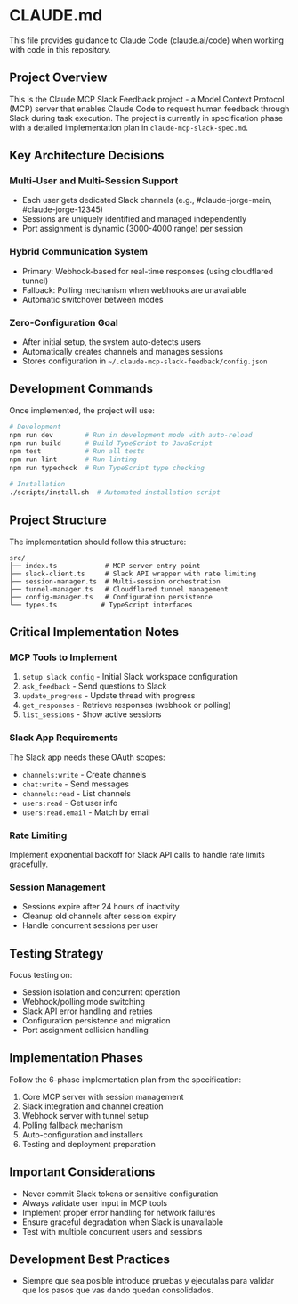 # CLAUDE.md

This file provides guidance to Claude Code (claude.ai/code) when working with code in this repository.

## Project Overview

This is the Claude MCP Slack Feedback project - a Model Context Protocol (MCP) server that enables Claude Code to request human feedback through Slack during task execution. The project is currently in specification phase with a detailed implementation plan in `claude-mcp-slack-spec.md`.

## Key Architecture Decisions

### Multi-User and Multi-Session Support
- Each user gets dedicated Slack channels (e.g., #claude-jorge-main, #claude-jorge-12345)
- Sessions are uniquely identified and managed independently
- Port assignment is dynamic (3000-4000 range) per session

### Hybrid Communication System
- Primary: Webhook-based for real-time responses (using cloudflared tunnel)
- Fallback: Polling mechanism when webhooks are unavailable
- Automatic switchover between modes

### Zero-Configuration Goal
- After initial setup, the system auto-detects users
- Automatically creates channels and manages sessions
- Stores configuration in `~/.claude-mcp-slack-feedback/config.json`

## Development Commands

Once implemented, the project will use:

```bash
# Development
npm run dev        # Run in development mode with auto-reload
npm run build      # Build TypeScript to JavaScript
npm test           # Run all tests
npm run lint       # Run linting
npm run typecheck  # Run TypeScript type checking

# Installation
./scripts/install.sh  # Automated installation script
```

## Project Structure

The implementation should follow this structure:

```
src/
├── index.ts            # MCP server entry point
├── slack-client.ts     # Slack API wrapper with rate limiting
├── session-manager.ts  # Multi-session orchestration
├── tunnel-manager.ts   # Cloudflared tunnel management
├── config-manager.ts   # Configuration persistence
└── types.ts           # TypeScript interfaces
```

## Critical Implementation Notes

### MCP Tools to Implement
1. `setup_slack_config` - Initial Slack workspace configuration
2. `ask_feedback` - Send questions to Slack
3. `update_progress` - Update thread with progress
4. `get_responses` - Retrieve responses (webhook or polling)
5. `list_sessions` - Show active sessions

### Slack App Requirements
The Slack app needs these OAuth scopes:
- `channels:write` - Create channels
- `chat:write` - Send messages
- `channels:read` - List channels
- `users:read` - Get user info
- `users:read.email` - Match by email

### Rate Limiting
Implement exponential backoff for Slack API calls to handle rate limits gracefully.

### Session Management
- Sessions expire after 24 hours of inactivity
- Cleanup old channels after session expiry
- Handle concurrent sessions per user

## Testing Strategy

Focus testing on:
- Session isolation and concurrent operation
- Webhook/polling mode switching
- Slack API error handling and retries
- Configuration persistence and migration
- Port assignment collision handling

## Implementation Phases

Follow the 6-phase implementation plan from the specification:
1. Core MCP server with session management
2. Slack integration and channel creation
3. Webhook server with tunnel setup
4. Polling fallback mechanism
5. Auto-configuration and installers
6. Testing and deployment preparation

## Important Considerations

- Never commit Slack tokens or sensitive configuration
- Always validate user input in MCP tools
- Implement proper error handling for network failures
- Ensure graceful degradation when Slack is unavailable
- Test with multiple concurrent users and sessions

## Development Best Practices

- Siempre que sea posible introduce pruebas y ejecutalas para validar que los pasos que vas dando quedan consolidados.
